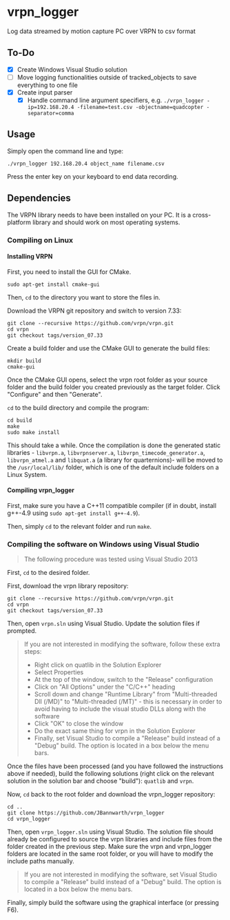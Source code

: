 # vrpn_logger

Log data streamed by motion capture PC over VRPN to csv format

## To-Do

- [x] Create Windows Visual Studio solution
- [ ] Move logging functionalities outside of tracked_objects to save everything to one file
- [x] Create input parser
    - [x] Handle command line argument specifiers, e.g. `./vrpn_logger -ip=192.168.20.4 -filename=test.csv -objectname=quadcopter -separator=comma`

## Usage

Simply open the command line and type:

```
./vrpn_logger 192.168.20.4 object_name filename.csv
```

Press the enter key on your keyboard to end data recording.

## Dependencies

The VRPN library needs to have been installed on your PC. It is a cross-platform library and should work on most operating systems.

### Compiling on Linux

#### Installing VRPN

First, you need to install the GUI for CMake.

```
sudo apt-get install cmake-gui
```

Then, `cd` to the directory you want to store the files in.

Download the VRPN git repository and switch to version 7.33:

```
git clone --recursive https://github.com/vrpn/vrpn.git
cd vrpn
git checkout tags/version_07.33
```

Create a build folder and use the CMake GUI to generate the build files:

```
mkdir build
cmake-gui
```

Once the CMake GUI opens, select the vrpn root folder as your source folder and the build folder you created previously as the target folder. Click "Configure" and then "Generate".

`cd` to the build directory and compile the program:

```
cd build
make
sudo make install
```

This should take a while. Once the compilation is done the generated static libraries - `libvrpn.a`, `libvrpnserver.a`, `libvrpn_timecode_generator.a`, `libvrpn_atmel.a` and `libquat.a` (a library for quarternions)- will be moved to the `/usr/local/lib/` folder, which is one of the default include folders on a Linux System.

#### Compiling vrpn_logger

First, make sure you have a C++11 compatible compiler (if in doubt, install g++-4.9 using `sudo apt-get install g++-4.9`).

Then, simply `cd` to the relevant folder and run `make`.

### Compiling the software on Windows using Visual Studio

> The following procedure was tested using Visual Studio 2013

First, `cd` to the desired folder.

First, download the vrpn library repository:

```
git clone --recursive https://github.com/vrpn/vrpn.git
cd vrpn
git checkout tags/version_07.33
```

Then, open `vrpn.sln` using Visual Studio. Update the solution files if prompted.

> If you are not interested in modifying the software, follow these extra steps:
> - Right click on quatlib in the Solution Explorer
> - Select Properties
> - At the top of the window, switch to the "Release" configuration
> - Click on "All Options" under the "C/C++" heading
> - Scroll down and change "Runtime Library" from "Multi-threaded Dll (/MD)" to "Multi-threaded (/MT)" - this is necessary in order to avoid having to include the visual studio DLLs along with the software
> - Click "OK" to close the window
> - Do the exact same thing for vrpn in the Solution Explorer
> - Finally, set Visual Studio to compile a "Release" build instead of a "Debug" build. The option is located in a box below the menu bars.

Once the files have been processed (and you have followed the instructions above if needed), build the following solutions (right click on the relevant solution in the solution bar and choose "build"): `quatlib` and `vrpn`.

Now, `cd` back to the root folder and download the vrpn_logger repository:

```
cd ..
git clone https://github.com/JBannwarth/vrpn_logger
cd vrpn_logger
```

Then, open `vrpn_logger.sln` using Visual Studio. The solution file should already be configured to source the vrpn libraries and include files from the folder created in the previous step. Make sure the vrpn and vrpn_logger folders are located in the same root folder, or you will have to modify the include paths manually.

> If you are not interested in modifying the software, set Visual Studio to compile a "Release" build instead of a "Debug" build. The option is located in a box below the menu bars.

Finally, simply build the software using the graphical interface (or pressing F6).
